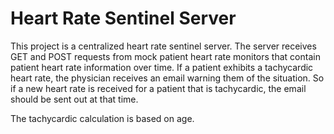 # Heart Rate Sentinel Server
This project is a centralized heart rate sentinel server. The server receives GET and POST requests from mock patient heart rate monitors that contain patient heart rate information over time. If a patient exhibits a tachycardic heart rate, the physician receives an email warning them of the situation. So if a new heart rate is received for a patient that is tachycardic, the email should be sent out at that time. 

The tachycardic calculation is based on age.